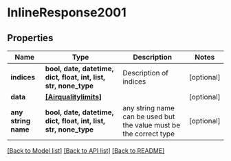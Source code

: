 # InlineResponse2001


## Properties
Name | Type | Description | Notes
------------ | ------------- | ------------- | -------------
**indices** | **bool, date, datetime, dict, float, int, list, str, none_type** | Description of indices | [optional] 
**data** | [**[Airqualitylimits]**](Airqualitylimits.md) |  | [optional] 
**any string name** | **bool, date, datetime, dict, float, int, list, str, none_type** | any string name can be used but the value must be the correct type | [optional]

[[Back to Model list]](../README.md#documentation-for-models) [[Back to API list]](../README.md#documentation-for-api-endpoints) [[Back to README]](../README.md)


